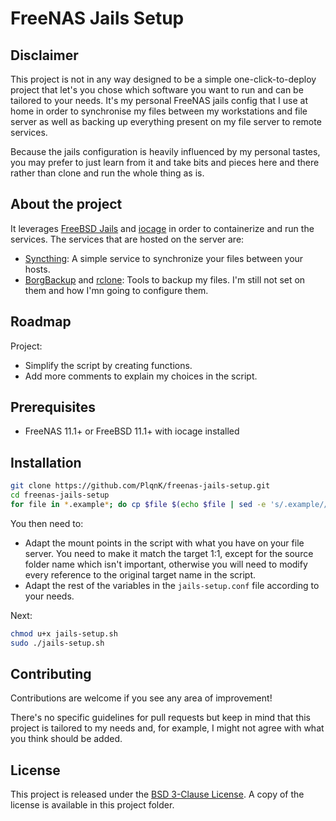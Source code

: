 # FreeNAS Jails Setup

## Disclaimer

This project is not in any way designed to be a simple one-click-to-deploy project that let's you chose which software you want to run and can be tailored to your needs. It's my personal FreeNAS jails config that I use at home in order to synchronise my files between my workstations and file server as well as backing up everything present on my file server to remote services.

Because the jails configuration is heavily influenced by my personal tastes, you may prefer to just learn from it and take bits and pieces here and there rather than clone and run the whole thing as is.

## About the project

It leverages [FreeBSD Jails](https://www.freebsd.org/doc/handbook/jails.html) and [iocage](https://github.com/iocage/iocage) in order to containerize and run the services. The services that are hosted on the server are:

- [Syncthing](https://syncthing.net/): A simple service to synchronize your files between your hosts.
- [BorgBackup](https://www.borgbackup.org/) and [rclone](https://rclone.org/): Tools to backup my files. I'm still not set on them and how I'mn going to configure them.

## Roadmap

Project:

- Simplify the script by creating functions.
- Add more comments to explain my choices in the script.

## Prerequisites

- FreeNAS 11.1+ or FreeBSD 11.1+ with iocage installed

## Installation

```bash
git clone https://github.com/PlqnK/freenas-jails-setup.git
cd freenas-jails-setup
for file in *.example*; do cp $file $(echo $file | sed -e 's/.example//'); done
```

You then need to:

- Adapt the mount points in the script with what you have on your file server. You need to make it match the target 1:1, except for the source folder name which isn't important, otherwise you will need to modify every reference to the original target name in the script.
- Adapt the rest of the variables in the `jails-setup.conf` file according to your needs.

Next:

```bash
chmod u+x jails-setup.sh
sudo ./jails-setup.sh
```

## Contributing

Contributions are welcome if you see any area of improvement!

There's no specific guidelines for pull requests but keep in mind that this project is tailored to my needs and, for example, I might not agree with what you think should be added.

## License

This project is released under the [BSD 3-Clause License](https://opensource.org/licenses/BSD-3-Clause). A copy of the license is available in this project folder.
